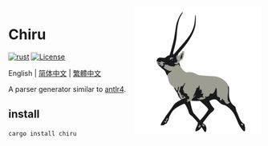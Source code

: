 <img src="icon/icon.svg" align="right" width="256" height="256"/>

# Chiru

[![rust](https://img.shields.io/badge/rust-1.64-green)](https://www.rust-lang.org/)
[![License](https://img.shields.io/badge/license-MIT-blue.svg)](https://raw.githubusercontent.com/Qiu-Weidong/Chiru/main/LICENSE)

English | [简体中文](README.zh-Hans.md) | [繁體中文](README.zh-Hant.md)

A parser generator similar to [antlr4](https://github.com/antlr/antlr4.git).

## install
```shell
cargo install chiru
```




